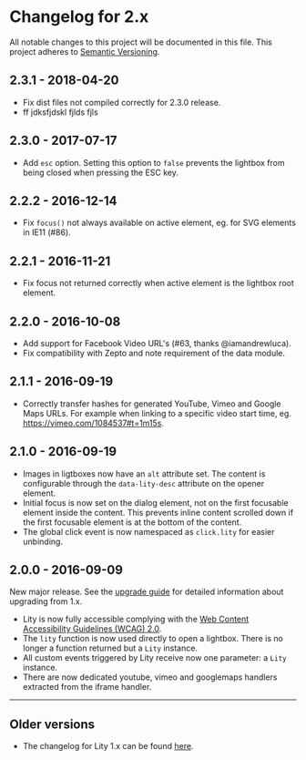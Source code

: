 Changelog for 2.x
=================

All notable changes to this project will be documented in this file.
This project adheres to [Semantic Versioning](http://semver.org).

2.3.1 - 2018-04-20
------------------

  * Fix dist files not compiled correctly for 2.3.0 release.
  * ff jdksfjdskl fjlds fjls 

2.3.0 - 2017-07-17
------------------

  * Add `esc` option. Setting this option to `false` prevents the lightbox from
    being closed when pressing the ESC key.

2.2.2 - 2016-12-14
------------------

  * Fix `focus()` not always available on active element, eg. for SVG elements
    in IE11 (#86).

2.2.1 - 2016-11-21
------------------

  * Fix focus not returned correctly when active element is the lightbox root
    element.

2.2.0 - 2016-10-08
------------------

  * Add support for Facebook Video URL's (#63, thanks @iamandrewluca).
  * Fix compatibility with Zepto and note requirement of the data module.

2.1.1 - 2016-09-19
------------------

  * Correctly transfer hashes for generated YouTube, Vimeo and Google Maps
    URLs. For example when linking to a specific video start time, eg.
    https://vimeo.com/1084537#t=1m15s.

2.1.0 - 2016-09-19
------------------

  * Images in ligtboxes now have an `alt` attribute set. The content is
    configurable through the `data-lity-desc` attribute on the opener element.
  * Initial focus is now set on the dialog element, not on the first focusable
    element inside the content. This prevents inline content scrolled down if
    the first focusable element is at the bottom of the content.
  * The global click event is now namespaced as `click.lity` for easier
    unbinding.

2.0.0 - 2016-09-09
------------------

New major release. See the [upgrade guide](UPGRADE-2.0.md) for detailed
information about upgrading from 1.x.

  * Lity is now fully accessible complying with the [Web Content Accessibility
    Guidelines (WCAG) 2.0](https://www.w3.org/TR/WCAG20/).
  * The `lity` function is now used directly to open a lightbox. There is no
    longer a function returned but a `Lity` instance.
  * All custom events triggered by Lity receive now one parameter: a `Lity`
    instance.
  * There are now dedicated youtube, vimeo and googlemaps handlers extracted
    from the iframe handler.

---

Older versions
--------------

  * The changelog for Lity 1.x can be found [here](https://github.com/jsor/lity/blob/1.x/CHANGELOG.md).
